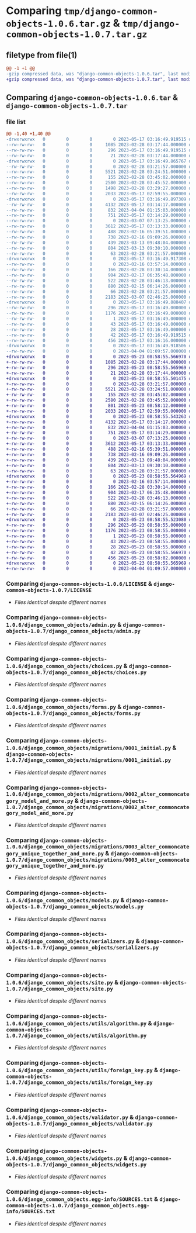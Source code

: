 # Comparing `tmp/django-common-objects-1.0.6.tar.gz` & `tmp/django-common-objects-1.0.7.tar.gz`

## filetype from file(1)

```diff
@@ -1 +1 @@
-gzip compressed data, was "django-common-objects-1.0.6.tar", last modified: Wed May 17 03:16:49 2023, max compression
+gzip compressed data, was "django-common-objects-1.0.7.tar", last modified: Tue May 23 08:58:55 2023, max compression
```

## Comparing `django-common-objects-1.0.6.tar` & `django-common-objects-1.0.7.tar`

### file list

```diff
@@ -1,40 +1,40 @@
-drwxrwxrwx   0        0        0        0 2023-05-17 03:16:49.919515 django-common-objects-1.0.6/
--rw-rw-rw-   0        0        0     1085 2023-02-28 03:17:44.000000 django-common-objects-1.0.6/LICENSE
--rw-rw-rw-   0        0        0      296 2023-05-17 03:16:49.919515 django-common-objects-1.0.6/PKG-INFO
--rw-rw-rw-   0        0        0       21 2023-02-28 03:17:44.000000 django-common-objects-1.0.6/README.md
-drwxrwxrwx   0        0        0        0 2023-05-17 03:16:49.865767 django-common-objects-1.0.6/django_common_objects/
--rw-rw-rw-   0        0        0        0 2023-02-28 03:21:57.000000 django-common-objects-1.0.6/django_common_objects/__init__.py
--rw-rw-rw-   0        0        0     5521 2023-02-28 03:24:51.000000 django-common-objects-1.0.6/django_common_objects/admin.py
--rw-rw-rw-   0        0        0      155 2023-02-28 03:45:02.000000 django-common-objects-1.0.6/django_common_objects/apps.py
--rw-rw-rw-   0        0        0     2580 2023-02-28 03:45:52.000000 django-common-objects-1.0.6/django_common_objects/choices.py
--rw-rw-rw-   0        0        0     1498 2023-02-28 03:29:27.000000 django-common-objects-1.0.6/django_common_objects/fields.py
--rw-rw-rw-   0        0        0     2033 2023-05-17 02:59:55.000000 django-common-objects-1.0.6/django_common_objects/forms.py
-drwxrwxrwx   0        0        0        0 2023-05-17 03:16:49.897309 django-common-objects-1.0.6/django_common_objects/migrations/
--rw-rw-rw-   0        0        0     4132 2023-05-17 03:14:17.000000 django-common-objects-1.0.6/django_common_objects/migrations/0001_initial.py
--rw-rw-rw-   0        0        0      832 2023-04-04 01:15:03.000000 django-common-objects-1.0.6/django_common_objects/migrations/0002_alter_commoncategory_model_and_more.py
--rw-rw-rw-   0        0        0      751 2023-05-17 03:14:29.000000 django-common-objects-1.0.6/django_common_objects/migrations/0003_alter_commoncategory_unique_together_and_more.py
--rw-rw-rw-   0        0        0        0 2023-03-07 07:13:25.000000 django-common-objects-1.0.6/django_common_objects/migrations/__init__.py
--rw-rw-rw-   0        0        0     3612 2023-05-17 03:13:33.000000 django-common-objects-1.0.6/django_common_objects/models.py
--rw-rw-rw-   0        0        0      488 2023-02-16 05:39:51.000000 django-common-objects-1.0.6/django_common_objects/rest_view.py
--rw-rw-rw-   0        0        0      738 2023-02-16 09:09:26.000000 django-common-objects-1.0.6/django_common_objects/serializers.py
--rw-rw-rw-   0        0        0      439 2023-03-13 09:48:04.000000 django-common-objects-1.0.6/django_common_objects/settings.py
--rw-rw-rw-   0        0        0      804 2023-03-13 09:30:10.000000 django-common-objects-1.0.6/django_common_objects/site.py
--rw-rw-rw-   0        0        0       63 2023-02-28 03:21:57.000000 django-common-objects-1.0.6/django_common_objects/tests.py
-drwxrwxrwx   0        0        0        0 2023-05-17 03:16:49.917308 django-common-objects-1.0.6/django_common_objects/utils/
--rw-rw-rw-   0        0        0        0 2023-02-16 03:57:14.000000 django-common-objects-1.0.6/django_common_objects/utils/__init__.py
--rw-rw-rw-   0        0        0      166 2023-02-28 03:30:14.000000 django-common-objects-1.0.6/django_common_objects/utils/admin.py
--rw-rw-rw-   0        0        0      904 2023-02-17 06:35:48.000000 django-common-objects-1.0.6/django_common_objects/utils/algorithm.py
--rw-rw-rw-   0        0        0      522 2023-02-28 03:46:13.000000 django-common-objects-1.0.6/django_common_objects/utils/foreign_key.py
--rw-rw-rw-   0        0        0      880 2023-02-15 06:14:26.000000 django-common-objects-1.0.6/django_common_objects/validator.py
--rw-rw-rw-   0        0        0       66 2023-02-28 03:21:57.000000 django-common-objects-1.0.6/django_common_objects/views.py
--rw-rw-rw-   0        0        0     2183 2023-03-07 02:46:25.000000 django-common-objects-1.0.6/django_common_objects/widgets.py
-drwxrwxrwx   0        0        0        0 2023-05-17 03:16:49.888407 django-common-objects-1.0.6/django_common_objects.egg-info/
--rw-rw-rw-   0        0        0      296 2023-05-17 03:16:49.000000 django-common-objects-1.0.6/django_common_objects.egg-info/PKG-INFO
--rw-rw-rw-   0        0        0     1176 2023-05-17 03:16:49.000000 django-common-objects-1.0.6/django_common_objects.egg-info/SOURCES.txt
--rw-rw-rw-   0        0        0        1 2023-05-17 03:16:49.000000 django-common-objects-1.0.6/django_common_objects.egg-info/dependency_links.txt
--rw-rw-rw-   0        0        0       43 2023-05-17 03:16:49.000000 django-common-objects-1.0.6/django_common_objects.egg-info/requires.txt
--rw-rw-rw-   0        0        0       28 2023-05-17 03:16:49.000000 django-common-objects-1.0.6/django_common_objects.egg-info/top_level.txt
--rw-rw-rw-   0        0        0       42 2023-05-17 03:16:49.919515 django-common-objects-1.0.6/setup.cfg
--rw-rw-rw-   0        0        0      456 2023-05-17 03:16:16.000000 django-common-objects-1.0.6/setup.py
-drwxrwxrwx   0        0        0        0 2023-05-17 03:16:49.918506 django-common-objects-1.0.6/tests/
--rw-rw-rw-   0        0        0        0 2023-04-04 01:09:57.000000 django-common-objects-1.0.6/tests/__init__.py
+drwxrwxrwx   0        0        0        0 2023-05-23 08:58:55.566970 django-common-objects-1.0.7/
+-rw-rw-rw-   0        0        0     1085 2023-02-28 03:17:44.000000 django-common-objects-1.0.7/LICENSE
+-rw-rw-rw-   0        0        0      296 2023-05-23 08:58:55.565969 django-common-objects-1.0.7/PKG-INFO
+-rw-rw-rw-   0        0        0       21 2023-02-28 03:17:44.000000 django-common-objects-1.0.7/README.md
+drwxrwxrwx   0        0        0        0 2023-05-23 08:58:55.501475 django-common-objects-1.0.7/django_common_objects/
+-rw-rw-rw-   0        0        0        0 2023-02-28 03:21:57.000000 django-common-objects-1.0.7/django_common_objects/__init__.py
+-rw-rw-rw-   0        0        0     5521 2023-02-28 03:24:51.000000 django-common-objects-1.0.7/django_common_objects/admin.py
+-rw-rw-rw-   0        0        0      155 2023-02-28 03:45:02.000000 django-common-objects-1.0.7/django_common_objects/apps.py
+-rw-rw-rw-   0        0        0     2580 2023-02-28 03:45:52.000000 django-common-objects-1.0.7/django_common_objects/choices.py
+-rw-rw-rw-   0        0        0      801 2023-05-23 08:58:12.000000 django-common-objects-1.0.7/django_common_objects/fields.py
+-rw-rw-rw-   0        0        0     2033 2023-05-17 02:59:55.000000 django-common-objects-1.0.7/django_common_objects/forms.py
+drwxrwxrwx   0        0        0        0 2023-05-23 08:58:55.543263 django-common-objects-1.0.7/django_common_objects/migrations/
+-rw-rw-rw-   0        0        0     4132 2023-05-17 03:14:17.000000 django-common-objects-1.0.7/django_common_objects/migrations/0001_initial.py
+-rw-rw-rw-   0        0        0      832 2023-04-04 01:15:03.000000 django-common-objects-1.0.7/django_common_objects/migrations/0002_alter_commoncategory_model_and_more.py
+-rw-rw-rw-   0        0        0      751 2023-05-17 03:14:29.000000 django-common-objects-1.0.7/django_common_objects/migrations/0003_alter_commoncategory_unique_together_and_more.py
+-rw-rw-rw-   0        0        0        0 2023-03-07 07:13:25.000000 django-common-objects-1.0.7/django_common_objects/migrations/__init__.py
+-rw-rw-rw-   0        0        0     3612 2023-05-17 03:13:33.000000 django-common-objects-1.0.7/django_common_objects/models.py
+-rw-rw-rw-   0        0        0      488 2023-02-16 05:39:51.000000 django-common-objects-1.0.7/django_common_objects/rest_view.py
+-rw-rw-rw-   0        0        0      738 2023-02-16 09:09:26.000000 django-common-objects-1.0.7/django_common_objects/serializers.py
+-rw-rw-rw-   0        0        0      439 2023-03-13 09:48:04.000000 django-common-objects-1.0.7/django_common_objects/settings.py
+-rw-rw-rw-   0        0        0      804 2023-03-13 09:30:10.000000 django-common-objects-1.0.7/django_common_objects/site.py
+-rw-rw-rw-   0        0        0       63 2023-02-28 03:21:57.000000 django-common-objects-1.0.7/django_common_objects/tests.py
+drwxrwxrwx   0        0        0        0 2023-05-23 08:58:55.564969 django-common-objects-1.0.7/django_common_objects/utils/
+-rw-rw-rw-   0        0        0        0 2023-02-16 03:57:14.000000 django-common-objects-1.0.7/django_common_objects/utils/__init__.py
+-rw-rw-rw-   0        0        0      166 2023-02-28 03:30:14.000000 django-common-objects-1.0.7/django_common_objects/utils/admin.py
+-rw-rw-rw-   0        0        0      904 2023-02-17 06:35:48.000000 django-common-objects-1.0.7/django_common_objects/utils/algorithm.py
+-rw-rw-rw-   0        0        0      522 2023-02-28 03:46:13.000000 django-common-objects-1.0.7/django_common_objects/utils/foreign_key.py
+-rw-rw-rw-   0        0        0      880 2023-02-15 06:14:26.000000 django-common-objects-1.0.7/django_common_objects/validator.py
+-rw-rw-rw-   0        0        0       66 2023-02-28 03:21:57.000000 django-common-objects-1.0.7/django_common_objects/views.py
+-rw-rw-rw-   0        0        0     2183 2023-03-07 02:46:25.000000 django-common-objects-1.0.7/django_common_objects/widgets.py
+drwxrwxrwx   0        0        0        0 2023-05-23 08:58:55.523080 django-common-objects-1.0.7/django_common_objects.egg-info/
+-rw-rw-rw-   0        0        0      296 2023-05-23 08:58:55.000000 django-common-objects-1.0.7/django_common_objects.egg-info/PKG-INFO
+-rw-rw-rw-   0        0        0     1176 2023-05-23 08:58:55.000000 django-common-objects-1.0.7/django_common_objects.egg-info/SOURCES.txt
+-rw-rw-rw-   0        0        0        1 2023-05-23 08:58:55.000000 django-common-objects-1.0.7/django_common_objects.egg-info/dependency_links.txt
+-rw-rw-rw-   0        0        0       43 2023-05-23 08:58:55.000000 django-common-objects-1.0.7/django_common_objects.egg-info/requires.txt
+-rw-rw-rw-   0        0        0       28 2023-05-23 08:58:55.000000 django-common-objects-1.0.7/django_common_objects.egg-info/top_level.txt
+-rw-rw-rw-   0        0        0       42 2023-05-23 08:58:55.566970 django-common-objects-1.0.7/setup.cfg
+-rw-rw-rw-   0        0        0      456 2023-05-23 08:58:02.000000 django-common-objects-1.0.7/setup.py
+drwxrwxrwx   0        0        0        0 2023-05-23 08:58:55.565969 django-common-objects-1.0.7/tests/
+-rw-rw-rw-   0        0        0        0 2023-04-04 01:09:57.000000 django-common-objects-1.0.7/tests/__init__.py
```

### Comparing `django-common-objects-1.0.6/LICENSE` & `django-common-objects-1.0.7/LICENSE`

 * *Files identical despite different names*

### Comparing `django-common-objects-1.0.6/django_common_objects/admin.py` & `django-common-objects-1.0.7/django_common_objects/admin.py`

 * *Files identical despite different names*

### Comparing `django-common-objects-1.0.6/django_common_objects/choices.py` & `django-common-objects-1.0.7/django_common_objects/choices.py`

 * *Files identical despite different names*

### Comparing `django-common-objects-1.0.6/django_common_objects/forms.py` & `django-common-objects-1.0.7/django_common_objects/forms.py`

 * *Files identical despite different names*

### Comparing `django-common-objects-1.0.6/django_common_objects/migrations/0001_initial.py` & `django-common-objects-1.0.7/django_common_objects/migrations/0001_initial.py`

 * *Files identical despite different names*

### Comparing `django-common-objects-1.0.6/django_common_objects/migrations/0002_alter_commoncategory_model_and_more.py` & `django-common-objects-1.0.7/django_common_objects/migrations/0002_alter_commoncategory_model_and_more.py`

 * *Files identical despite different names*

### Comparing `django-common-objects-1.0.6/django_common_objects/migrations/0003_alter_commoncategory_unique_together_and_more.py` & `django-common-objects-1.0.7/django_common_objects/migrations/0003_alter_commoncategory_unique_together_and_more.py`

 * *Files identical despite different names*

### Comparing `django-common-objects-1.0.6/django_common_objects/models.py` & `django-common-objects-1.0.7/django_common_objects/models.py`

 * *Files identical despite different names*

### Comparing `django-common-objects-1.0.6/django_common_objects/serializers.py` & `django-common-objects-1.0.7/django_common_objects/serializers.py`

 * *Files identical despite different names*

### Comparing `django-common-objects-1.0.6/django_common_objects/site.py` & `django-common-objects-1.0.7/django_common_objects/site.py`

 * *Files identical despite different names*

### Comparing `django-common-objects-1.0.6/django_common_objects/utils/algorithm.py` & `django-common-objects-1.0.7/django_common_objects/utils/algorithm.py`

 * *Files identical despite different names*

### Comparing `django-common-objects-1.0.6/django_common_objects/utils/foreign_key.py` & `django-common-objects-1.0.7/django_common_objects/utils/foreign_key.py`

 * *Files identical despite different names*

### Comparing `django-common-objects-1.0.6/django_common_objects/validator.py` & `django-common-objects-1.0.7/django_common_objects/validator.py`

 * *Files identical despite different names*

### Comparing `django-common-objects-1.0.6/django_common_objects/widgets.py` & `django-common-objects-1.0.7/django_common_objects/widgets.py`

 * *Files identical despite different names*

### Comparing `django-common-objects-1.0.6/django_common_objects.egg-info/SOURCES.txt` & `django-common-objects-1.0.7/django_common_objects.egg-info/SOURCES.txt`

 * *Files identical despite different names*

